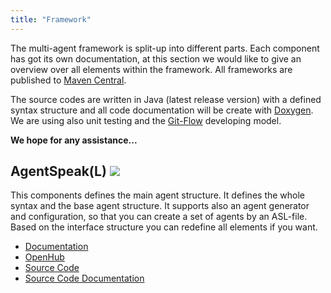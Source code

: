 ```yaml
---
title: "Framework"
---
```

The multi-agent framework is split-up into different parts. Each component has got its own documentation, at this section we would like to give an overview over all elements within the framework. All frameworks are published to [Maven Central](htt://mvnrepository.com).

The source codes are written in Java (latest release version) with a defined syntax structure and all code documentation will be create with [Doxygen](http://www.doxygen.org). We are using also unit testing and the [Git-Flow](http://nvie.com/posts/a-successful-git-branching-model/) developing model. 

__We hope for any assistance...__


## AgentSpeak(L) ![](https://camo.githubusercontent.com/91d144939950611f83510276f546163e62f3f0f1/68747470733a2f2f636972636c6563692e636f6d2f67682f4c696768744a61736f6e2f4167656e74537065616b2e7376673f7374796c653d736869656c64)

This components defines the main agent structure. It defines the whole syntax and the base agent structure. It supports also an agent generator and configuration, so that you can create a set of agents by an ASL-file. Based on the interface structure you can redefine all elements if you want.

* [Documentation](http://lightjason.github.io/AgentSpeak/)
* [OpenHub](https://www.openhub.net/p/LightJason-AgentSpeak)
* [Source Code](https://github.com/LightJason/AgentSpeak)
* [Source Code Documentation](http://lightjason.github.io/AgentSpeak/sources/)
